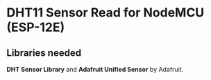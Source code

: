 # DHT11 Sensor Read for NodeMCU (ESP-12E)

## Libraries needed
**DHT Sensor Library** and **Adafruit Unified Sensor** by Adafruit.
